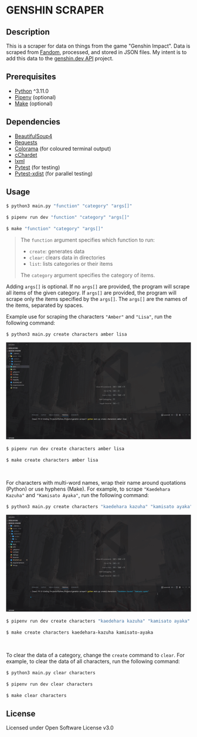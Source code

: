 # GENSHIN SCRAPER
## Description
This is a scraper for data on things from the game "Genshin Impact". Data is scraped from [Fandom](https://genshin-impact.fandom.com/wiki/Genshin_Impact_Wiki), processed, and stored in JSON files. My intent is to add this data to the [genshin.dev API](https://github.com/genshindev/api) project.

## Prerequisites
- [Python](https://www.python.org/downloads/) ^3.11.0
- [Pipenv](https://pypi.org/project/pipenv/) (optional)
- [Make](https://www.gnu.org/software/make/) (optional)

## Dependencies
- [BeautifulSoup4](https://pypi.org/project/beautifulsoup4/)
- [Requests](https://pypi.org/project/requests/)
- [Colorama](https://pypi.org/project/colorama/) (for coloured terminal output)
- [cChardet](https://pypi.org/project/cchardet/)
- [lxml](https://pypi.org/project/lxml/)
- [Pytest](https://pypi.org/project/pytest/) (for testing)
- [Pytest-xdist](https://pypi.org/project/pytest-xdist/) (for parallel testing)

## Usage
```bash
$ python3 main.py "function" "category" "args[]"
```

```bash
$ pipenv run dev "function" "category" "args[]"
```

```bash
$ make "function" "category" "args[]"
```

> The `function` argument specifies which function to run:
> - `create`: generates data
> - `clear`: clears data in directories
> - `list`: lists categories or their items
> 
> The `category` argument specifies the category of items.

Adding `args[]` is optional. If no `args[]` are provided, the program will scrape all items of the given category. If `args[]` are provided, the program will scrape only the items specified by the `args[]`. The `args[]` are the names of the items, separated by spaces.

Example use for scraping the characters `"Amber"` and `"Lisa"`, run the following command:

```bash
$ python3 main.py create characters amber lisa
```
<img src="__demos__/python_create_single.gif" alt="" width="fit-content">

```bash
$ pipenv run dev create characters amber lisa
```

```bash
$ make create characters amber lisa
```
<img src="__demos__/make_create_single.gif" alt="" width="fit-content">

For characters with multi-word names, wrap their name around quotations (Python) or use hyphens (Make). For example, to scrape `"Kaedehara Kazuha"` and `"Kamisato Ayaka"`, run the following command:

```bash
$ python3 main.py create characters "kaedehara kazuha" "kamisato ayaka"
```
<img src="__demos__/python_create_multi.gif" alt="" width="fit-content">

```bash
$ pipenv run dev create characters "kaedehara kazuha" "kamisato ayaka"
```

```bash
$ make create characters kaedehara-kazuha kamisato-ayaka
```
<img src="__demos__/make_create_multi.gif" alt="" width="fit-content">

To clear the data of a category, change the `create` command to `clear`. For example, to clear the data of all characters, run the following command:

```bash
$ python3 main.py clear characters
```

```bash
$ pipenv run dev clear characters
```

```bash
$ make clear characters
```

## License
Licensed under Open Software License v3.0
